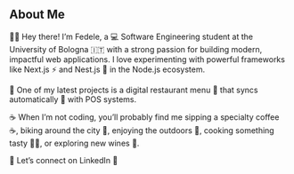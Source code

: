 ## About Me

👨‍💻 Hey there! I’m Fedele, a 💻 Software Engineering student at the University of Bologna 🇮🇹 with a strong passion for building modern, impactful web applications. I love experimenting with powerful frameworks like Next.js ⚡ and Nest.js 🚀 in the Node.js ecosystem.

🍝 One of my latest projects is a digital restaurant menu 📱 that syncs automatically 🔄 with POS systems.

☕ When I’m not coding, you’ll probably find me sipping a specialty coffee ☕, biking around the city 🚴, enjoying the outdoors 🌇, cooking something tasty 👨‍🍳, or exploring new wines 🍷.

🔗 Let’s connect on LinkedIn 💬
